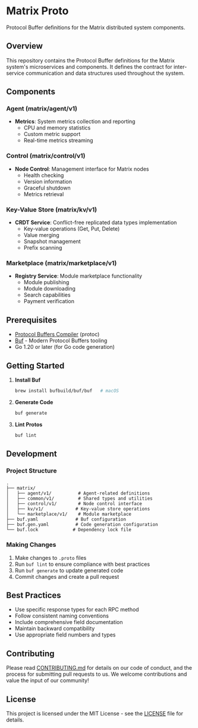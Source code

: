 # Matrix Proto

Protocol Buffer definitions for the Matrix distributed system components.

## Overview

This repository contains the Protocol Buffer definitions for the Matrix system's microservices and components. It defines the contract for inter-service communication and data structures used throughout the system.

## Components

### Agent (matrix/agent/v1)
- **Metrics**: System metrics collection and reporting
  - CPU and memory statistics
  - Custom metric support
  - Real-time metrics streaming

### Control (matrix/control/v1)
- **Node Control**: Management interface for Matrix nodes
  - Health checking
  - Version information
  - Graceful shutdown
  - Metrics retrieval

### Key-Value Store (matrix/kv/v1)
- **CRDT Service**: Conflict-free replicated data types implementation
  - Key-value operations (Get, Put, Delete)
  - Value merging
  - Snapshot management
  - Prefix scanning

### Marketplace (matrix/marketplace/v1)
- **Registry Service**: Module marketplace functionality
  - Module publishing
  - Module downloading
  - Search capabilities
  - Payment verification

## Prerequisites

- [Protocol Buffers Compiler](https://github.com/protocolbuffers/protobuf) (protoc)
- [Buf](https://buf.build/docs/installation) - Modern Protocol Buffers tooling
- Go 1.20 or later (for Go code generation)

## Getting Started

1. **Install Buf**
   ```bash
   brew install bufbuild/buf/buf   # macOS
   ```

2. **Generate Code**
   ```bash
   buf generate
   ```

3. **Lint Protos**
   ```bash
   buf lint
   ```

## Development

### Project Structure
```
.
├── matrix/
│   ├── agent/v1/          # Agent-related definitions
│   ├── common/v1/         # Shared types and utilities
│   ├── control/v1/        # Node control interface
│   ├── kv/v1/            # Key-value store operations
│   └── marketplace/v1/    # Module marketplace
├── buf.yaml              # Buf configuration
├── buf.gen.yaml          # Code generation configuration
└── buf.lock             # Dependency lock file
```

### Making Changes

1. Make changes to `.proto` files
2. Run `buf lint` to ensure compliance with best practices
3. Run `buf generate` to update generated code
4. Commit changes and create a pull request

## Best Practices

- Use specific response types for each RPC method
- Follow consistent naming conventions
- Include comprehensive field documentation
- Maintain backward compatibility
- Use appropriate field numbers and types

## Contributing

Please read [CONTRIBUTING.md](CONTRIBUTING.md) for details on our code of conduct, and the process for submitting pull requests to us. We welcome contributions and value the input of our community!

## License

This project is licensed under the MIT License - see the [LICENSE](LICENSE) file for details.